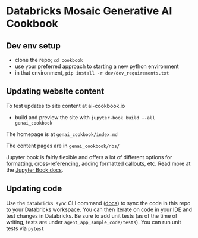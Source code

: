 # Databricks Mosaic Generative AI Cookbook

## Dev env setup
- clone the repo; `cd cookbook`
- use your preferred approach to starting a new python environment
- in that environment, `pip install -r dev/dev_requirements.txt`

## Updating website content
To test updates to site content at ai-cookbook.io
- build and preview the site with `jupyter-book build --all genai_cookbook`

The homepage is at `genai_cookbook/index.md`

The content pages are in `genai_cookbook/nbs/`

Jupyter book is fairly flexible and offers a lot of different options for formatting, cross-referencing, adding formatted callouts, etc. Read more at the [Jupyter Book docs](https://jupyterbook.org/en/stable/intro.html).

## Updating code
Use the `databricks sync` CLI command ([docs](https://docs.databricks.com/en/dev-tools/cli/sync-commands.html)) to sync the code in this repo to 
your Databricks workspace. You can then iterate on code in your IDE and test changes in 
Databricks. Be sure to add unit tests (as of the time of writing, tests are under `agent_app_sample_code/tests`).
You can run unit tests via `pytest`
